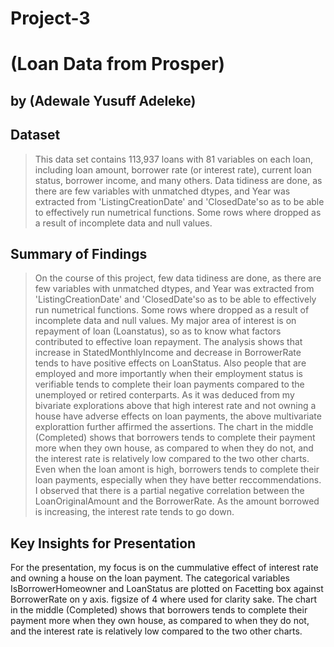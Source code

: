 # Project-3
# (Loan Data from Prosper)
## by (Adewale Yusuff Adeleke)


## Dataset

> This data set contains 113,937 loans with 81 variables on each loan, including loan amount, borrower rate (or interest rate), current loan status, borrower income, and many others.
         Data tidiness are done, as there are few variables with unmatched dtypes, and Year was extracted from 'ListingCreationDate' and 'ClosedDate'so as to be able to effectively run numetrical functions. Some rows where dropped as a result of incomplete data and null values.


## Summary of Findings

>  On the course of this project, few data tidiness are done, as there are few variables with unmatched dtypes, and Year was extracted from 'ListingCreationDate' and 'ClosedDate'so as to be able to effectively run numetrical functions. Some rows where dropped as a result of incomplete data and null values.
     My major area of interest is on repayment of loan (Loanstatus), so as to know what factors contributed to effective loan repayment.
     The analysis shows that increase in StatedMonthlyIncome and decrease in BorrowerRate tends to have positive effects on  LoanStatus. Also people that are employed and more importantly when their employment status is verifiable tends to complete their loan payments compared to the unemployed or retired conterparts.
      As it was deduced from my bivariate explorations above that high interest rate and not owning a house have adverse effects on loan payments, the above multivariate explorattion further affirmed the assertions. The chart in the middle (Completed) shows that borrowers tends to complete their payment more when they own house, as compared to when they do not, and the interest rate is relatively low compared to the two other charts.
         Even when the loan amont is high, borrowers tends to complete their loan payments, especially when they have better reccommendations.
         I observed that there is a partial negative correlation between the LoanOriginalAmount and the BorrowerRate. As the amount borrowed is increasing, the interest rate tends to go down.


## Key Insights for Presentation

For the presentation, my focus is on the cummulative effect of interest rate and owning a house on the loan payment. The categorical variables  IsBorrowerHomeowner and LoanStatus  are plotted on Facetting box against BorrowerRate on y axis. figsize of 4 where used for clarity sake.
            The chart in the middle (Completed) shows that borrowers tends to complete their payment more when they own house, as compared to when they do not, and the interest rate is relatively low compared to the two other charts.
